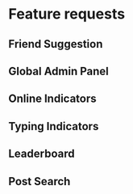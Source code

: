 # Feature requests

## Friend Suggestion

## Global Admin Panel

## Online Indicators

## Typing Indicators

## Leaderboard

## Post Search
